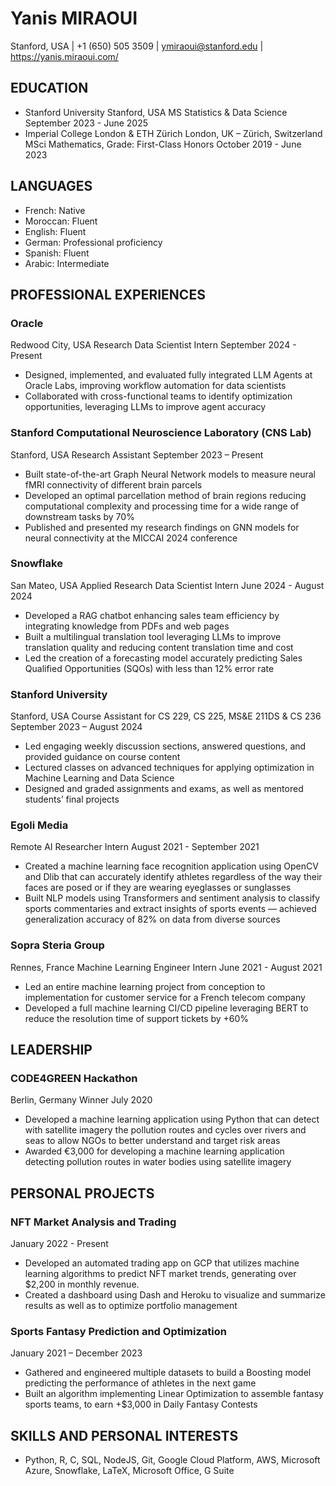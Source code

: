 # Yanis MIRAOUI

Stanford, USA | +1 (650) 505 3509 | ymiraoui@stanford.edu | https://yanis.miraoui.com/

## EDUCATION

* Stanford University Stanford, USA MS Statistics & Data Science September 2023 - June 2025
* Imperial College London & ETH Zürich London, UK – Zürich, Switzerland MSci Mathematics, Grade: First-Class Honors October 2019 - June 2023

## LANGUAGES

* French: Native
* Moroccan: Fluent
* English: Fluent
* German: Professional proficiency
* Spanish: Fluent
* Arabic: Intermediate

## PROFESSIONAL EXPERIENCES

### Oracle

Redwood City, USA Research Data Scientist Intern September 2024 - Present

* Designed, implemented, and evaluated fully integrated LLM Agents at Oracle Labs, improving workflow automation for data scientists
* Collaborated with cross-functional teams to identify optimization opportunities, leveraging LLMs to improve agent accuracy

### Stanford Computational Neuroscience Laboratory (CNS Lab)

Stanford, USA Research Assistant  September 2023 – Present

* Built state-of-the-art Graph Neural Network models to measure neural fMRI connectivity of different brain parcels
* Developed an optimal parcellation method of brain regions reducing computational complexity and processing time for a wide range of downstream tasks by 70%
* Published and presented my research findings on GNN models for neural connectivity at the MICCAI 2024 conference

### Snowflake

San Mateo, USA Applied Research Data Scientist Intern June 2024 - August 2024

* Developed a RAG chatbot enhancing sales team efficiency by integrating knowledge from PDFs and web pages
* Built a multilingual translation tool leveraging LLMs to improve translation quality and reducing content translation time and cost
* Led the creation of a forecasting model accurately predicting Sales Qualified Opportunities (SQOs) with less than 12% error rate

### Stanford University

Stanford, USA Course Assistant for CS 229, CS 225, MS&E 211DS & CS 236 September 2023 – August 2024

* Led engaging weekly discussion sections, answered questions, and provided guidance on course content
* Lectured classes on advanced techniques for applying optimization in Machine Learning and Data Science
* Designed and graded assignments and exams, as well as mentored students’ final projects

### Egoli Media

Remote AI Researcher Intern August 2021 - September 2021

* Created a machine learning face recognition application using OpenCV and Dlib that can accurately identify athletes regardless of the way their faces are posed or if they are wearing eyeglasses or sunglasses
* Built NLP models using Transformers and sentiment analysis to classify sports commentaries and extract insights of sports events — achieved generalization accuracy of 82% on data from diverse sources

### Sopra Steria Group

Rennes, France Machine Learning Engineer Intern June 2021 - August 2021

* Led an entire machine learning project from conception to implementation for customer service for a French telecom company
* Developed a full machine learning CI/CD pipeline leveraging BERT to reduce the resolution time of support tickets by +60%

## LEADERSHIP

### CODE4GREEN Hackathon

Berlin, Germany Winner July 2020

* Developed a machine learning application using Python that can detect with satellite imagery the pollution routes and cycles over rivers and seas to allow NGOs to better understand and target risk areas
* Awarded €3,000 for developing a machine learning application detecting pollution routes in water bodies using satellite imagery

## PERSONAL PROJECTS

### NFT Market Analysis and Trading

January 2022 - Present

* Developed an automated trading app on GCP that utilizes machine learning algorithms to predict NFT market trends, generating over $2,200 in monthly revenue.
* Created a dashboard using Dash and Heroku to visualize and summarize results as well as to optimize portfolio management

### Sports Fantasy Prediction and Optimization

January 2021 – December 2023

* Gathered and engineered multiple datasets to build a Boosting model predicting the performance of athletes in the next game
* Built an algorithm implementing Linear Optimization to assemble fantasy sports teams, to earn +$3,000 in Daily Fantasy Contests

## SKILLS AND PERSONAL INTERESTS

* Python, R, C, SQL, NodeJS, Git, Google Cloud Platform, AWS, Microsoft Azure, Snowflake, LaTeX, Microsoft Office, G Suite